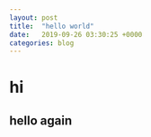 ```yaml
---
layout: post
title:  "hello world"
date:   2019-09-26 03:30:25 +0000
categories: blog
---
```


# hi

## hello again
